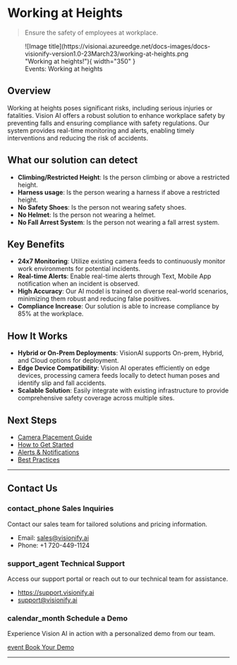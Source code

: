
# **Working at Heights** 

> Ensure the safety of employees at workplace.

<figure markdown>
  ![Image title](https://visionai.azureedge.net/docs-images/docs-visionify-version1.0-23March23/working-at-heights.png "Working at heights!"){ width="350" }
  <figcaption>Events: Working at heights</figcaption>
</figure>


## Overview

Working at heights poses significant risks, including serious injuries or fatalities. Vision AI offers a robust solution to enhance workplace safety by preventing falls and ensuring compliance with safety regulations. Our system provides real-time monitoring and alerts, enabling timely interventions and reducing the risk of accidents.

## What our solution can detect
- **Climbing/Restricted Height**: Is the person climbing or above a restricted height.
- **Harness usage**: Is the person wearing a harness if above a restricted height.
- **No Safety Shoes**: Is the person not wearing safety shoes.
- **No Helmet**: Is the person not wearing a helmet.
- **No Fall Arrest System**: Is the person not wearing a fall arrest system.

## Key Benefits

- **24x7 Monitoring**: Utilize existing camera feeds to continuously monitor work environments for potential incidents.
- **Real-time Alerts**: Enable real-time alerts through Text, Mobile App notification when an incident is observed. 
- **High Accuracy**: Our AI model is trained on diverse real-world scenarios, minimizing them robust and reducing false positives.
- **Compliance Increase**: Our solution is able to increase compliance by 85% at the workplace.

## How It Works

- **Hybrid or On-Prem Deployments**: VisionAI supports On-prem, Hybrid, and Cloud options for deployment.
- **Edge Device Compatibility**: Vision AI operates efficiently on edge devices, processing camera feeds locally to detect human poses and identify slip and fall accidents.
- **Scalable Solution**: Easily integrate with existing infrastructure to provide comprehensive safety coverage across multiple sites.

## Next Steps

- [Camera Placement Guide](../overview/camera-placement-guide.md)
- [How to Get Started](../overview/quick-start.md)
- [Alerts & Notifications](../overview/alerts-and-notifications.md)
- [Best Practices](../overview/best-practices.md)

---

## Contact Us

<div class="grid-cards">
    <div class="grid-card">
        <h3><span class="material-symbols-outlined">contact_phone</span> Sales Inquiries</h3>
        <p>Contact our sales team for tailored solutions and pricing information.</p>
        <ul class="contact-list">
            <li>Email: <a href="mailto:sales@visionify.ai">sales@visionify.ai</a></li>
            <li>Phone: +1 720-449-1124</li>
        </ul>
    </div>
    <div class="grid-card">
        <h3><span class="material-symbols-outlined">support_agent</span> Technical Support</h3>
        <p>Access our support portal or reach out to our technical team for assistance.</p>
        <ul class="contact-list">
            <li><a href="https://support.visionify.ai">https://support.visionify.ai</a></li>
            <li><a href="mailto:support@visionify.ai">support@visionify.ai</a></li>
        </ul>
    </div>
    <div class="grid-card">
        <h3><span class="material-symbols-outlined">calendar_month</span> Schedule a Demo</h3>
        <p>Experience Vision AI in action with a personalized demo from our team.</p>
        <div class="demo-button">
            <a href="https://cal.com/visionify/30min" class="cta-button">
                <span class="material-symbols-outlined">event</span>
                Book Your Demo
            </a>
        </div>
    </div>
</div>

---
